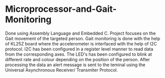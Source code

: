 # Microprocessor-and-Gait-Monitoring
Done using Assembly Language and Embedded C. Project focuses on the Gait movement of the targeted person. Gait monitoring is done with the help of KL25Z board where the accelerometer
is interfaced with the help of I2C protocol. I2C has been configured in a register level manner to read data from the corresponding axes. The LED's has been configured to blink at 
different rate and colour depending on the position of the person. After processing the data an alert message is sent to the teminal using the Universal Asynchronous Receiver/ Transmiter
Protocol.
